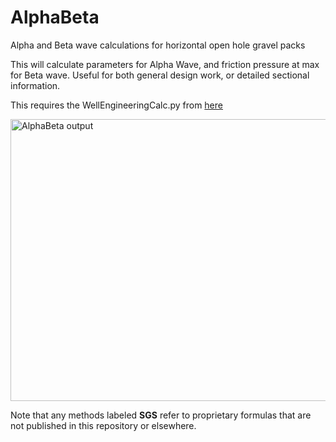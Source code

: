 # AlphaBeta
Alpha and Beta wave calculations for horizontal open hole gravel packs

This will calculate parameters for Alpha Wave, and friction pressure at max for Beta wave. Useful for both general design work, or detailed sectional information.

This requires the WellEngineeringCalc.py from [here](https://github.com/jack-charles/WellEngineeringCalc)

<img width="565" height="451" alt="AlphaBeta output" src="https://github.com/user-attachments/assets/15a898af-5fb3-40c9-8b56-60c5b0cedd7f" />

Note that any methods labeled **SGS** refer to proprietary formulas that are not published in this repository or elsewhere.
